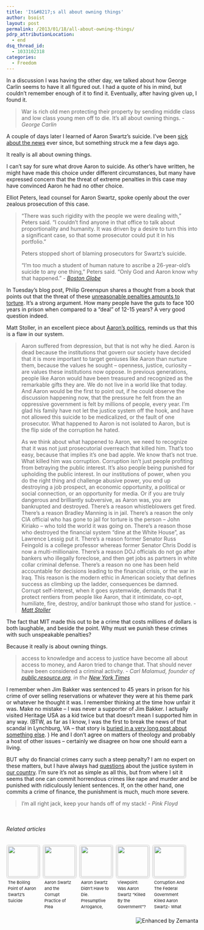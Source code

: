 ```yaml
---
title: 'It&#8217;s all about owning things'
author: bsoist
layout: post
permalink: /2013/01/18/all-about-owning-things/
pdrp_attributionLocation:
  - end
dsq_thread_id:
  - 1033102318
categories:
  - Freedom
---
```

In a discussion I was having the other day, we talked about how George Carlin seems to have it all figured out. I had a quote of his in mind, but couldn’t remember enough of it to find it. Eventually, after having given up, I found it.

> War is rich old men protecting their property by sending middle class and low class young men off to die. It&#8217;s all about owning things. <cite>- George Carlin</cite>

A couple of days later I learned of Aaron Swartz’s suicide. I’ve been [sick about the news][1] ever since, but something struck me a few days ago.

It really is all about owning things.

I can’t say for sure what drove Aaron to suicide. As other’s have written, he might have made this choice under different circumstances, but many have expressed concern that the threat of extreme penalties in this case may have convinced Aaron he had no other choice.

Elliot Peters, lead counsel for Aaron Swartz, spoke openly about the over zealous prosecution of this case.

> “There was such rigidity with the people we were dealing with,” Peters said. “I couldn’t find anyone in that office to talk about proportionality and humanity. It was driven by a desire to turn this into a significant case, so that some prosecutor could put it in his portfolio.”
> 
> Peters stopped short of blaming prosecutors for Swartz’s suicide.
> 
> “I’m too much a student of human ­nature to ascribe a 26-year-old’s suicide to any one thing,” Peters said. “Only God and Aaron know why that happened.” <cite>- <a href="http://www.bostonglobe.com/metro/2013/01/15/humanity-deficit/bj8oThPDwzgxBSHQt3tyKI/story.html?s_campaign=sm_tw">Boston Globe</a></cite>

In Tuesday’s blog post, Philip Greenspun shares a thought from a book that points out that the threat of these [unreasonable penalties amounts to torture][2]. It’s a strong argument. How many people have the guts to face 100 years in prison when compared to a “deal” of 12-15 years? A very good question indeed.

Matt Stoller, in an excellent piece about [Aaron’s politics][3], reminds us that this is a flaw in our system.

> Aaron suffered from depression, but that is not why he died. Aaron is dead because the institutions that govern our society have decided that it is more important to target geniuses like Aaron than nurture them, because the values he sought – openness, justice, curiosity – are values these institutions now oppose. In previous generations, people like Aaron would have been treasured and recognized as the remarkable gifts they are. We do not live in a world like that today. And Aaron would be the first to point out, if he could observe the discussion happening now, that the pressure he felt from the an oppressive government is felt by millions of people, every year. I’m glad his family have not let the justice system off the hook, and have not allowed this suicide to be medicalized, or the fault of one prosecutor. What happened to Aaron is not isolated to Aaron, but is the flip side of the corruption he hated.
> 
> As we think about what happened to Aaron, we need to recognize that it was not just prosecutorial overreach that killed him. That’s too easy, because that implies it’s one bad apple. We know that’s not true. What killed him was corruption. Corruption isn’t just people profiting from betraying the public interest. It’s also people being punished for upholding the public interest. In our institutions of power, when you do the right thing and challenge abusive power, you end up destroying a job prospect, an economic opportunity, a political or social connection, or an opportunity for media. Or if you are truly dangerous and brilliantly subversive, as Aaron was, you are bankrupted and destroyed. There’s a reason whistleblowers get fired. There’s a reason Bradley Manning is in jail. There’s a reason the only CIA official who has gone to jail for torture is the person – John Kiriako &#8211; who told the world it was going on. There’s a reason those who destroyed the financial system “dine at the White House”, as Lawrence Lessig put it. There’s a reason former Senator Russ Feingold is a college professor whereas former Senator Chris Dodd is now a multi-millionaire. There’s a reason DOJ officials do not go after bankers who illegally foreclose, and then get jobs as partners in white collar criminal defense. There’s a reason no one has been held accountable for decisions leading to the financial crisis, or the war in Iraq. This reason is the modern ethic in American society that defines success as climbing up the ladder, consequences be damned. Corrupt self-interest, when it goes systemwide, demands that it protect rentiers from people like Aaron, that it intimidate, co-opt, humiliate, fire, destroy, and/or bankrupt those who stand for justice. <cite>- <a href="http://www.nakedcapitalism.com/2013/01/aaron-swartzs-politics.html#3mLpshzMqV3mjV3E.99">Matt Stoller</a></cite>

The fact that MIT made this out to be a crime that costs millions of dollars is both laughable, and beside the point. Why must we punish these crimes with such unspeakable penalties?

Because it really is about owning things.

> access to knowledge and access to justice have become all about access to money, and Aaron tried to change that. That should never have been considered a criminal activity. <cite>- Carl Malamud, founder of <a href="http://public.resource.org">public.resource.org</a>, in the <a href="http://www.nytimes.com/2013/01/13/technology/aaron-swartz-internet-activist-dies-at-26.html">New York Times</a></cite>

I remember when Jim Bakker was sentenced to 45 years in prison for his crime of over selling reservations or whatever they were at his theme park or whatever he thought it was. I remember thinking at the time how unfair it was. Make no mistake &#8211; I was never a supporter of Jim Bakker. I actually visited Heritage USA as a kid twice but that doesn’t mean I supported him in any way. (BTW, as far as I know, I was the first to break the news of that scandal in Lynchburg, VA &#8211; that story is [buried in a very long post about something else][4]. ) He and I don’t agree on matters of theology and probably a host of other issues &#8211; certainly we disagree on how one should earn a living.

BUT why do financial crimes carry such a steep penalty? I am no expert on these matters, but I have always had [questions][5] about the justice system in [our country][6]. I’m sure it’s not as simple as all this, but from where I sit it seems that one can commit horrendous crimes like rape and murder and be punished with ridiculously lenient sentences. If, on the other hand, one commits a crime of finance, the punishment is much, much more severe.

> I’m all right jack, keep your hands off of my stack! <cite>- Pink Floyd</cite>

&nbsp;

<h6 class="zemanta-related-title" style="font-size: 1em;">
  Related articles
</h6>

<ul class="zemanta-article-ul zemanta-article-ul-image" style="margin: 0; padding: 0; overflow: hidden;">
  <li class="zemanta-article-ul-li-image zemanta-article-ul-li" style="padding: 0; background: none; list-style: none; display: block; float: left; vertical-align: top; text-align: left; width: 84px; font-size: 11px; margin: 2px 10px 10px 2px;">
    <a style="box-shadow: 0px 0px 4px #999; padding: 2px; display: block; border-radius: 2px; text-decoration: none;" href="http://consciouslifenews.com/boiling-point-aaron-swartzs-suicide/1147520/" target="_blank"><img style="padding: 0; margin: 0; border: 0; display: block; width: 80px; max-width: 100%;" alt="" src="http://i.zemanta.com/138597644_80_80.jpg" /></a><a style="display: block; overflow: hidden; text-decoration: none; line-height: 12pt; height: 80px; padding: 5px 2px 0 2px;" href="http://consciouslifenews.com/boiling-point-aaron-swartzs-suicide/1147520/" target="_blank">The Boiling Point of Aaron Swartz&#8217;s Suicide</a>
  </li>
  <li class="zemanta-article-ul-li-image zemanta-article-ul-li" style="padding: 0; background: none; list-style: none; display: block; float: left; vertical-align: top; text-align: left; width: 84px; font-size: 11px; margin: 2px 10px 10px 2px;">
    <a style="box-shadow: 0px 0px 4px #999; padding: 2px; display: block; border-radius: 2px; text-decoration: none;" href="http://www.forbes.com/sites/timothylee/2013/01/17/aaron-swartz-and-the-corrupt-practice-of-plea-bargaining/" target="_blank"><img style="padding: 0; margin: 0; border: 0; display: block; width: 80px; max-width: 100%;" alt="" src="http://i.zemanta.com/138725484_80_80.jpg" /></a><a style="display: block; overflow: hidden; text-decoration: none; line-height: 12pt; height: 80px; padding: 5px 2px 0 2px;" href="http://www.forbes.com/sites/timothylee/2013/01/17/aaron-swartz-and-the-corrupt-practice-of-plea-bargaining/" target="_blank">Aaron Swartz and the Corrupt Practice of Plea Bargaining</a>
  </li>
  <li class="zemanta-article-ul-li-image zemanta-article-ul-li" style="padding: 0; background: none; list-style: none; display: block; float: left; vertical-align: top; text-align: left; width: 84px; font-size: 11px; margin: 2px 10px 10px 2px;">
    <a style="box-shadow: 0px 0px 4px #999; padding: 2px; display: block; border-radius: 2px; text-decoration: none;" href="http://technorati.com/technology/article/aaron-swartz-didnt-have-to-die/" target="_blank"><img style="padding: 0; margin: 0; border: 0; display: block; width: 80px; max-width: 100%;" alt="" src="http://i.zemanta.com/138939377_80_80.jpg" /></a><a style="display: block; overflow: hidden; text-decoration: none; line-height: 12pt; height: 80px; padding: 5px 2px 0 2px;" href="http://technorati.com/technology/article/aaron-swartz-didnt-have-to-die/" target="_blank">Aaron Swartz Didn&#8217;t Have to Die. Presumptive Arrogance, Power and Intransigence Garroted Him</a>
  </li>
  <li class="zemanta-article-ul-li-image zemanta-article-ul-li" style="padding: 0; background: none; list-style: none; display: block; float: left; vertical-align: top; text-align: left; width: 84px; font-size: 11px; margin: 2px 10px 10px 2px;">
    <a style="box-shadow: 0px 0px 4px #999; padding: 2px; display: block; border-radius: 2px; text-decoration: none;" href="http://r.zemanta.com/?u=http%3A//ideas.time.com/2013/01/18/was-aaron-swartz-really-killed-by-the-government/%3Fxid%3Drss-topstories&a=139059015&rid=ce5b9bc9-e14f-4a76-a96d-883d428c8e2a&e=1c1e833afdb80ec668954494966c2a65" target="_blank"><img style="padding: 0; margin: 0; border: 0; display: block; width: 80px; max-width: 100%;" alt="" src="http://i.zemanta.com/139059015_80_80.jpg" /></a><a style="display: block; overflow: hidden; text-decoration: none; line-height: 12pt; height: 80px; padding: 5px 2px 0 2px;" href="http://r.zemanta.com/?u=http%3A//ideas.time.com/2013/01/18/was-aaron-swartz-really-killed-by-the-government/%3Fxid%3Drss-topstories&a=139059015&rid=ce5b9bc9-e14f-4a76-a96d-883d428c8e2a&e=1c1e833afdb80ec668954494966c2a65" target="_blank">Viewpoint: Was Aaron Swartz &#8220;Killed By the Government&#8221;?</a>
  </li>
  <li class="zemanta-article-ul-li-image zemanta-article-ul-li" style="padding: 0; background: none; list-style: none; display: block; float: left; vertical-align: top; text-align: left; width: 84px; font-size: 11px; margin: 2px 10px 10px 2px;">
    <a style="box-shadow: 0px 0px 4px #999; padding: 2px; display: block; border-radius: 2px; text-decoration: none;" href="http://mattweidnerlaw.com/blog/2013/01/corruption-and-the-federal-government-killed-aaron-swartz-what-that-means-to-you/" target="_blank"><img style="padding: 0; margin: 0; border: 0; display: block; width: 80px; max-width: 100%;" alt="" src="http://i.zemanta.com/138134567_80_80.jpg" /></a><a style="display: block; overflow: hidden; text-decoration: none; line-height: 12pt; height: 80px; padding: 5px 2px 0 2px;" href="http://mattweidnerlaw.com/blog/2013/01/corruption-and-the-federal-government-killed-aaron-swartz-what-that-means-to-you/" target="_blank">Corruption And The Federal Government Killed Aaron Swartz- What That Means TO YOU!</a>
  </li>
</ul>

<div class="zemanta-pixie" style="margin-top: 10px; height: 15px;">
  <a class="zemanta-pixie-a" title="Enhanced by Zemanta" href="http://www.zemanta.com/?px"><img class="zemanta-pixie-img" style="border: none; float: right;" alt="Enhanced by Zemanta" src="http://img.zemanta.com/zemified_h.png?x-id=ce5b9bc9-e14f-4a76-a96d-883d428c8e2a" /></a>
</div>

 [1]: http://whsjr.soistmann.com/oped/2013/01/14/weve-lost-another-freedom-fighter/
 [2]: http://blogs.law.harvard.edu/philg/2013/01/15/plea-bargaining-and-torture-in-light-of-the-aaron-swartz-case/
 [3]: http://www.nakedcapitalism.com/2013/01/aaron-swartzs-politics.html#3mLpshzMqV3mjV3E.99
 [4]: http://whsjr.soistmann.com/oped/2009/07/22/friend-of-liberty/
 [5]: http://whsjr.soistmann.com/oped/2012/05/15/thought-crimes/
 [6]: http://whsjr.soistmann.com/oped/2009/03/25/no-delay-of-game-call-on-ravens-hurts-the-titans-in-afc-playoff-game-nfl-fanhouse/